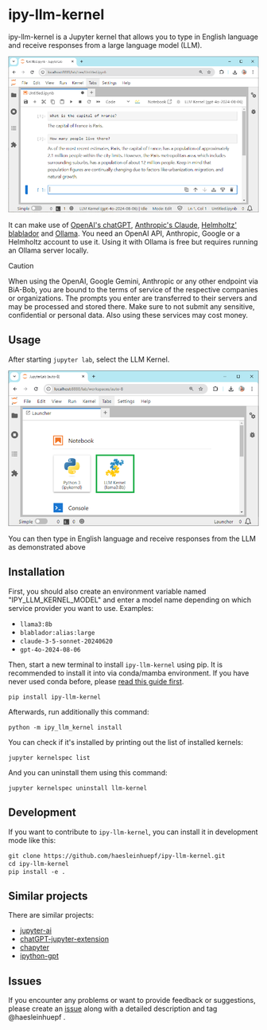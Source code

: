 # ipy-llm-kernel

ipy-llm-kernel is a Jupyter kernel that allows you to type in English language and receive responses from a large language model (LLM).

![img_1.png](docs/images/img_1.png)

It can make use of [OpenAI's chatGPT](https://openai.com/blog/openai-api), [Anthropic's Claude](https://www.anthropic.com/api), [Helmholtz' blablador](https://helmholtz-blablador.fz-juelich.de/) and [Ollama](https://ollama.com). 
You need an OpenAI API, Anthropic, Google or a Helmholtz account to use it.
Using it with Ollama is free but requires running an Ollama server locally.

> [!CAUTION]
> When using the OpenAI, Google Gemini, Anthropic or any other endpoint via BiA-Bob, you are bound to the terms of service 
> of the respective companies or organizations.
> The prompts you enter are transferred to their servers and may be processed and stored there. 
> Make sure to not submit any sensitive, confidential or personal data. Also using these services may cost money.

## Usage

After starting `jupyter lab`, select the LLM Kernel.

![img.png](docs/images/img.png)

You can then type in English language and receive responses from the LLM as demonstrated above


## Installation

First, you should also create an environment variable named "IPY_LLM_KERNEL_MODEL" and enter a model name depending on which service provider you want to use. Examples:
* `llama3:8b`
* `blablador:alias:large`
* `claude-3-5-sonnet-20240620`
* `gpt-4o-2024-08-06`

Then, start a new terminal to install `ipy-llm-kernel` using pip. It is recommended to install it into via conda/mamba environment. If you have never used conda before, please [read this guide first](https://biapol.github.io/blog/mara_lampert/getting_started_with_mambaforge_and_python/readme.html).  

```
pip install ipy-llm-kernel
```

Afterwards, run additionally this command:

```
python -m ipy_llm_kernel install
```

You can check if it's installed by printing out the list of installed kernels:

```
jupyter kernelspec list
```

And you can uninstall them using this command:

```
jupyter kernelspec uninstall llm-kernel
```

## Development

If you want to contribute to `ipy-llm-kernel`, you can install it in development mode like this:

```
git clone https://github.com/haesleinhuepf/ipy-llm-kernel.git
cd ipy-llm-kernel
pip install -e .
```

## Similar projects

There are similar projects:
* [jupyter-ai](https://github.com/jupyterlab/jupyter-ai)
* [chatGPT-jupyter-extension](https://github.com/jflam/chat-gpt-jupyter-extension)
* [chapyter](https://github.com/chapyter/chapyter/)
* [ipython-gpt](https://github.com/santiagobasulto/ipython-gpt)

## Issues

If you encounter any problems or want to provide feedback or suggestions, please create an [issue](https://github.com/haesleinhuepf/ipy-llm-kernel/issues) along with a detailed description and tag @haesleinhuepf .





